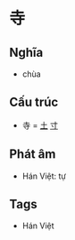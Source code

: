 # 寺

## Nghĩa

* chùa

## Cấu trúc
* 寺 = [土](土.md) [寸](寸.md)

## Phát âm

* Hán Việt: tự

## Tags
* Hán Việt

<script>window.HANZI_FIELD='寺';</script>
